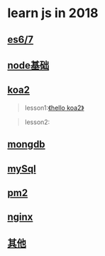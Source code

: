 # learn js in 2018

## [es6/7]()

## [node基础]()

## [koa2]()

> lesson1:[《hello koa2》]()

> lesson2:

## [mongdb]()

## [mySql]()

## [pm2]()

## [nginx]()

## [其他]()

